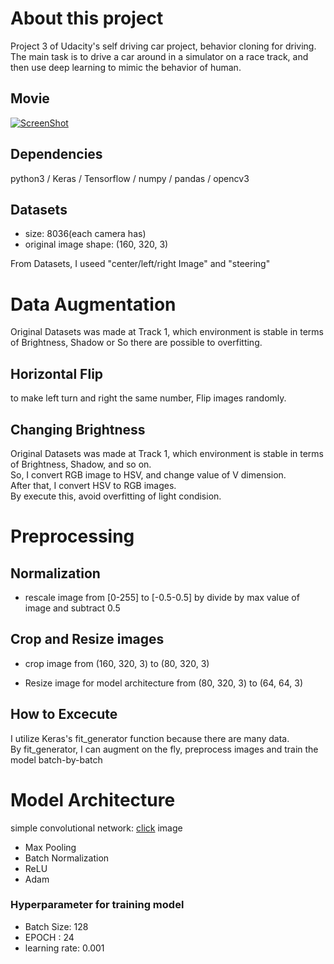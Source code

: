 # About this project
Project 3 of Udacity's self driving car project, behavior cloning for driving.  
The main task is to drive a car around in a simulator on a race track, and then use deep learning to mimic the behavior of human.

## Movie
[![ScreenShot](http://img.youtube.com/vi/qPCW-x0oUvI/0.jpg)](https://youtu.be/qPCW-x0oUvI)

## Dependencies
python3 / Keras / Tensorflow / numpy / pandas / opencv3

## Datasets
- size: 8036(each camera has)  
- original image shape: (160, 320, 3)

From Datasets, I useed "center/left/right Image" and "steering"  

# Data Augmentation
Original Datasets was made at Track 1, which environment is stable in terms of Brightness, Shadow or 
So there are possible to overfitting.  

## Horizontal Flip
to make left turn and right the same number, Flip images randomly.  

## Changing Brightness 
Original Datasets was made at Track 1, which environment is stable in terms of Brightness, Shadow, and so on.  
So, I convert RGB image to HSV, and change value of V dimension.  
After that, I convert HSV to RGB images.    
By execute this, avoid overfitting of light condision.  

# Preprocessing
## Normalization
- rescale image from [0-255] to [-0.5-0.5] by divide by max value of image and subtract 0.5 

## Crop and Resize images
- crop image from (160, 320, 3) to (80, 320, 3)


- Resize image for model architecture
from (80, 320, 3) to (64, 64, 3)  

## How to Excecute
I utilize Keras's fit_generator function because there are many data.  
By fit_generator, I can augment on the fly, preprocess images and train the model batch-by-batch  

# Model Architecture
simple convolutional network: [click](https://github.com/yukitsuji/behaivior_cloning/blob/master/model.png) image
- Max Pooling
- Batch Normalization
- ReLU
- Adam

### Hyperparameter for training model
- Batch Size: 128
- EPOCH : 24
- learning rate: 0.001
